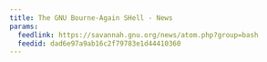 ```yaml
---
title: The GNU Bourne-Again SHell - News
params:
  feedlink: https://savannah.gnu.org/news/atom.php?group=bash
  feedid: dad6e97a9ab16c2f79783e1d44410360
---
```

